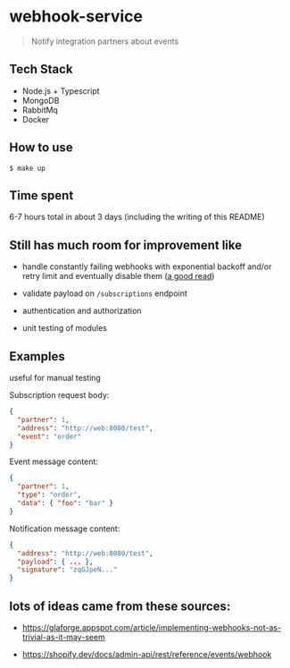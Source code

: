# webhook-service
> Notify integration partners about events

## Tech Stack

* Node.js + Typescript
* MongoDB
* RabbitMq
* Docker

## How to use

```
$ make up
```

## Time spent

6-7 hours total in about 3 days (including the writing of this README)

## Still has much room for improvement like

* handle constantly failing webhooks with exponential backoff and/or retry limit and eventually disable them ([a good read](https://www.alphasights.com/news/exponential-backoff-with-rabbitmq?locale=en))

* validate payload on `/subscriptions` endpoint

* authentication and authorization

* unit testing of modules

## Examples
useful for manual testing

Subscription request body:
```json
{
  "partner": 1,
  "address": "http://web:8080/test",
  "event": "order"
}
```

Event message content:
```json
{
  "partner": 1,
  "type": "order",
  "data": { "foo": "bar" }
}
```

Notification message content:
```json
{
  "address": "http://web:8080/test",
  "payload": { ... },
  "signature": "zqGJpeN..."
}
```

## lots of ideas came from these sources:

* https://glaforge.appspot.com/article/implementing-webhooks-not-as-trivial-as-it-may-seem

* https://shopify.dev/docs/admin-api/rest/reference/events/webhook
